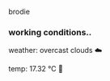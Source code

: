 brodie

<!--weather_start-->
### working conditions..

weather: overcast clouds ☁️

temp: 17.32 °C 👕

<!--weather_end-->
